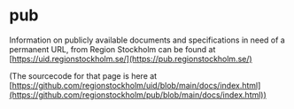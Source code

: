 # pub

Information on publicly available documents and specifications in need of a permanent URL, from Region Stockholm can be found at [https://uid.regionstockholm.se/](https://pub.regionstockholm.se/)

(The sourcecode for that page is here at [https://github.com/regionstockholm/uid/blob/main/docs/index.html](https://github.com/regionstockholm/pub/blob/main/docs/index.html))
